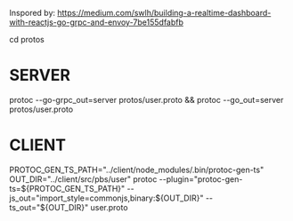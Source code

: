 Inspored by:
https://medium.com/swlh/building-a-realtime-dashboard-with-reactjs-go-grpc-and-envoy-7be155dfabfb

cd protos
# SERVER

protoc --go-grpc_out=server protos/user.proto && protoc --go_out=server protos/user.proto

# CLIENT

PROTOC_GEN_TS_PATH="../client/node_modules/.bin/protoc-gen-ts"
OUT_DIR="../client/src/pbs/user"
protoc --plugin="protoc-gen-ts=${PROTOC_GEN_TS_PATH}" --js_out="import_style=commonjs,binary:${OUT_DIR}" --ts_out="${OUT_DIR}" user.proto 